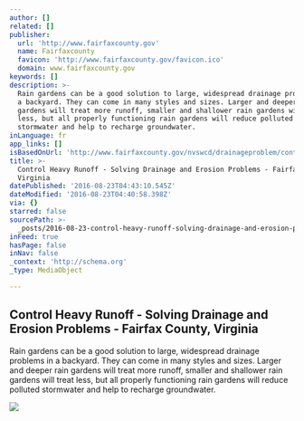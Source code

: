 ```yaml
---
author: []
related: []
publisher:
  url: 'http://www.fairfaxcounty.gov'
  name: Fairfaxcounty
  favicon: 'http://www.fairfaxcounty.gov/favicon.ico'
  domain: www.fairfaxcounty.gov
keywords: []
description: >-
  Rain gardens can be a good solution to large, widespread drainage problems in
  a backyard. They can come in many styles and sizes. Larger and deeper rain
  gardens will treat more runoff, smaller and shallower rain gardens will treat
  less, but all properly functioning rain gardens will reduce polluted
  stormwater and help to recharge groundwater.
inLanguage: fr
app_links: []
isBasedOnUrl: 'http://www.fairfaxcounty.gov/nvswcd/drainageproblem/control-runoff.htm'
title: >-
  Control Heavy Runoff - Solving Drainage and Erosion Problems - Fairfax County,
  Virginia
datePublished: '2016-08-23T04:43:10.545Z'
dateModified: '2016-08-23T04:40:58.398Z'
via: {}
starred: false
sourcePath: >-
  _posts/2016-08-23-control-heavy-runoff-solving-drainage-and-erosion-problems.md
inFeed: true
hasPage: false
inNav: false
_context: 'http://schema.org'
_type: MediaObject

---
```

<article style=""><h1>Control Heavy Runoff - Solving Drainage and Erosion Problems - Fairfax County, Virginia</h1><p>Rain gardens can be a good solution to large, widespread drainage problems in a backyard. They can come in many styles and sizes. Larger and deeper rain gardens will treat more runoff, smaller and shallower rain gardens will treat less, but all properly functioning rain gardens will reduce polluted stormwater and help to recharge groundwater.</p><img src="http://www.fairfaxcounty.gov/nvswcd/images/drainageproblem/drycreekbed.jpg" /></article>